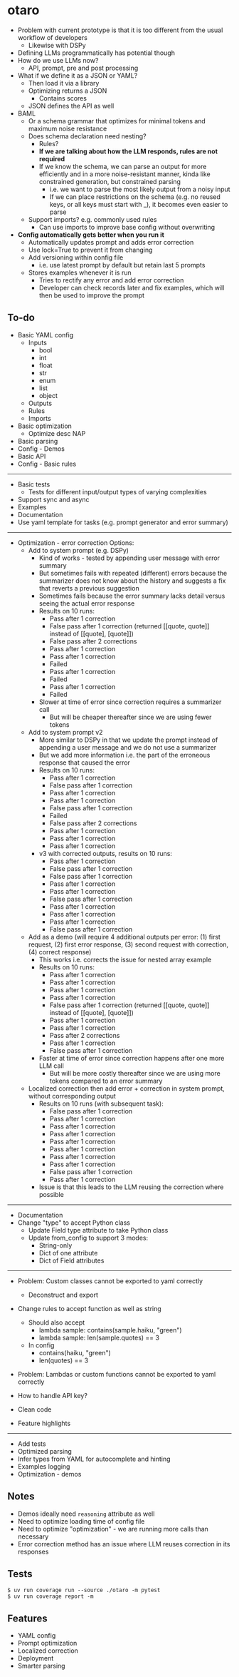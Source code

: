# otaro

- Problem with current prototype is that it is too different from the usual workflow of developers
    - Likewise with DSPy
- Defining LLMs programmatically has potential though
- How do we use LLMs now?
    - API, prompt, pre and post processing
- What if we define it as a JSON or YAML?
    - Then load it via a library
    - Optimizing returns a JSON
        - Contains scores
    - JSON defines the API as well
- BAML
    - Or a schema grammar that optimizes for minimal tokens and maximum noise resistance
    - Does schema declaration need nesting?
        - Rules?
        - **If we are talking about how the LLM responds, rules are not required**
        - If we know the schema, we can parse an output for more efficiently and in a more noise-resistant manner, kinda like constrained generation, but constrained parsing
            - i.e. we want to parse the most likely output from a noisy input
            - If we can place restrictions on the schema (e.g. no reused keys, or all keys must start with _), it becomes even easier to parse
    - Support imports? e.g. commonly used rules
        - Can use imports to improve base config without overwriting
- **Config automatically gets better when you run it**
    - Automatically updates prompt and adds error correction
    - Use lock=True to prevent it from changing
    - Add versioning within config file
        - i.e. use latest prompt by default but retain last 5 prompts
    - Stores examples whenever it is run
        - Tries to rectify any error and add error correction
        - Developer can check records later and fix examples, which will then be used to improve the prompt

## To-do

- Basic YAML config
    - Inputs
        - bool
        - int
        - float
        - str
        - enum
        - list
        - object
    - Outputs
    - Rules
    - Imports
- Basic optimization
    - Optimize desc
NAP
- Basic parsing
- Config - Demos
- Basic API
- Config - Basic rules
---
- Basic tests
    - Tests for different input/output types of varying complexities
- Support sync and async
- Examples
- Documentation
- Use yaml template for tasks (e.g. prompt generator and error summary)
---
- Optimization - error correction
    Options:
    - Add to system prompt (e.g. DSPy)
        - Kind of works - tested by appending user message with error summary
        - But sometimes fails with repeated (different) errors because the summarizer does not know about the history and suggests a fix that reverts a previous suggestion
        - Sometimes fails because the error summary lacks detail versus seeing the actual error response
        - Results on 10 runs:
            - Pass after 1 correction
            - False pass after 1 correction (returned [[quote, quote]] instead of [[quote], [quote]])
            - False pass after 2 corrections
            - Pass after 1 correction
            - Pass after 1 correction
            - Failed
            - Pass after 1 correction
            - Failed
            - Pass after 1 correction
            - Failed
        - Slower at time of error since correction requires a summarizer call
            - But will be cheaper thereafter since we are using fewer tokens
    - Add to system prompt v2
        - More similar to DSPy in that we update the prompt instead of appending a user message and we do not use a summarizer
        - But we add more information i.e. the part of the erroneous response that caused the error
        - Results on 10 runs:
            - Pass after 1 correction
            - False pass after 1 correction
            - Pass after 1 correction
            - Pass after 1 correction
            - False pass after 1 correction
            - Failed
            - False pass after 2 corrections
            - Pass after 1 correction
            - Pass after 1 correction
            - Pass after 1 correction
        - v3 with corrected outputs, results on 10 runs:
            - Pass after 1 correction
            - False pass after 1 correction
            - False pass after 1 correction
            - Pass after 1 correction
            - Pass after 1 correction
            - False pass after 1 correction
            - Pass after 1 correction
            - Pass after 1 correction
            - Pass after 1 correction
            - False pass after 1 correction
    - Add as a demo (will require 4 additional outputs per error: (1) first request, (2) first error response, (3) second request with correction, (4) correct response)
        - This works i.e. corrects the issue for nested array example
        - Results on 10 runs:
            - Pass after 1 correction
            - Pass after 1 correction
            - Pass after 1 correction
            - Pass after 1 correction
            - False pass after 1 correction (returned [[quote, quote]] instead of [[quote], [quote]])
            - Pass after 1 correction
            - Pass after 1 correction
            - Pass after 2 corrections
            - Pass after 1 correction
            - False pass after 1 correction
        - Faster at time of error since correction happens after one more LLM call
            - But will be more costly thereafter since we are using more tokens compared to an error summary
    - Localized correction then add error + correction in system prompt, without corresponding output
        - Results on 10 runs (with subsequent task):
            - False pass after 1 correction
            - Pass after 1 correction
            - Pass after 1 correction
            - Pass after 1 correction
            - Pass after 1 correction
            - Pass after 1 correction
            - Pass after 1 correction
            - Pass after 1 correction
            - False pass after 1 correction
            - Pass after 1 correction
        - Issue is that this leads to the LLM reusing the correction where possible
---
- Documentation
- Change "type" to accept Python class
    - Update Field type attribute to take Python class
    - Update from_config to support 3 modes:
        - String-only
        - Dict of one attribute
        - Dict of Field attributes
---
- Problem: Custom classes cannot be exported to yaml correctly
    - Deconstruct and export
- Change rules to accept function as well as string
    - Should also accept
        - lambda sample: contains(sample.haiku, "green")
        - lambda sample: len(sample.quotes) == 3
    - In config
        - contains(haiku, "green")
        - len(quotes) == 3
- Problem: Lambdas or custom functions cannot be exported to yaml correctly

- How to handle API key?
- Clean code
- Feature highlights
---
- Add tests
- Optimized parsing
- Infer types from YAML for autocomplete and hinting
- Examples logging
- Optimization - demos

## Notes

- Demos ideally need `reasoning` attribute as well
- Need to optimize loading time of config file
- Need to optimize "optimization" - we are running more calls than necessary
- Error correction method has an issue where LLM reuses correction in its responses

## Tests

```
$ uv run coverage run --source ./otaro -m pytest
$ uv run coverage report -m
```

## Features

- YAML config
- Prompt optimization
- Localized correction
- Deployment
- Smarter parsing
